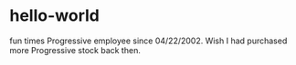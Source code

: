 # hello-world
fun times
Progressive employee since 04/22/2002.
Wish I had purchased more Progressive stock back then. 
